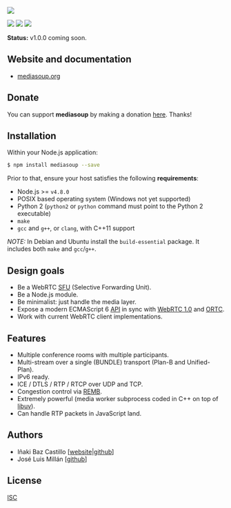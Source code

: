 [![][mediasoup-banner]][mediasoup-website]

[![][npm-shield-mediasoup]][npm-mediasoup]
[![][travis-ci-shield-mediasoup]][travis-ci-mediasoup]
[![][codacy-grade-shield-mediasoup]][codacy-grade-mediasoup]


**Status:** v1.0.0 coming soon.


## Website and documentation

* [mediasoup.org][mediasoup-website]


## Donate

You can support **mediasoup** by making a donation [here][paypal-url]. Thanks!


## Installation

Within your Node.js application:

```bash
$ npm install mediasoup --save
```

Prior to that, ensure your host satisfies the following **requirements**:

* Node.js >= `v4.8.0`
* POSIX based operating system (Windows not yet supported)
* Python 2 (`python2` or `python` command must point to the Python 2 executable)
* `make`
* `gcc` and `g++`, or `clang`, with C++11 support

*NOTE:* In Debian and Ubuntu install the `build-essential` package. It includes both `make` and `gcc`/`g++`.


## Design goals

* Be a WebRTC [SFU](https://webrtcglossary.com/sfu/) (Selective Forwarding Unit).
* Be a Node.js module.
* Be minimalist: just handle the media layer.
* Expose a modern ECMAScript 6 [API](https://mediasoup.org/api/) in sync with [WebRTC 1.0](https://w3c.github.io/webrtc-pc/) and [ORTC](http://ortc.org/).
* Work with current WebRTC client implementations.


## Features

* Multiple conference rooms with multiple participants.
* Multi-stream over a single (BUNDLE) transport (Plan-B and Unified-Plan).
* IPv6 ready.
* ICE / DTLS / RTP / RTCP over UDP and TCP.
* Congestion control via [REMB](https://tools.ietf.org/html/draft-alvestrand-rmcat-remb).
* Extremely powerful (media worker subprocess coded in C++ on top of [libuv](http://libuv.org)).
* Can handle RTP packets in JavaScript land.


## Authors

* Iñaki Baz Castillo [[website](https://inakibaz.me)|[github](https://github.com/ibc/)]
* José Luis Millán [[github](https://github.com/jmillan/)]


## License

[ISC](./LICENSE)




[mediasoup-banner]: https://raw.githubusercontent.com/ibc/mediasoup-website/master/_art/mediasoup_banner.png
[mediasoup-website]: https://mediasoup.org
[travis-ci-shield-mediasoup]: https://img.shields.io/travis/ibc/mediasoup/master.svg
[travis-ci-mediasoup]: http://travis-ci.org/ibc/mediasoup
[npm-shield-mediasoup]: https://img.shields.io/npm/v/mediasoup.svg
[npm-mediasoup]: https://npmjs.org/package/mediasoup
[codacy-grade-shield-mediasoup]: https://img.shields.io/codacy/grade/3c8b9efc83674b6189707ab4188cfb2b.svg
[codacy-grade-mediasoup]: https://www.codacy.com/app/ibc/mediasoup
[paypal-url]: https://paypal.me/inakibazcastillo/100
